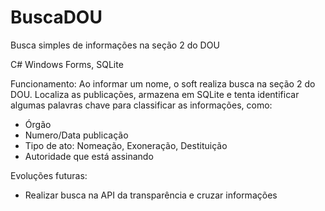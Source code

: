 # BuscaDOU
Busca simples de informações na seção 2 do DOU

C# Windows Forms, SQLite

Funcionamento:
Ao informar um nome, o soft realiza busca na seção 2 do DOU. 
Localiza as publicações, armazena em SQLite e tenta identificar algumas palavras chave para classificar as informações, como:
 - Órgão
 - Numero/Data publicação 
 - Tipo de ato: Nomeação, Exoneração, Destituição 
 - Autoridade que está assinando
 
Evoluções futuras:
 - Realizar busca na API da transparência e cruzar informações 
 
 
